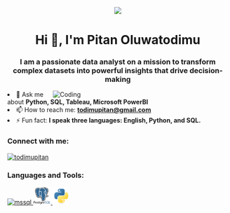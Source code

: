 <p align="center">
  <img src="https://i.pinimg.com/originals/cc/fe/1f/ccfe1f7fee5fe18a65127d4ed1f4c036.gif">
</p>

<h1 align="center">Hi 👋, I'm Pitan Oluwatodimu</h1>
<h3 align="center">I am a passionate data analyst on a mission to transform complex datasets into powerful insights that drive decision-making</h3>
<img align="right" alt="Coding" width="400" src="https://uploads-ssl.webflow.com/5c19100c2b50073e6ee69da1/60d35967a853a1b14851703b_All%20the%20data%20(1).gif"


- 💬 Ask me about **Python, SQL, Tableau, Microsoft PowerBI**
- 📫 How to reach me: **todimupitan@gmail.com**
- ⚡ Fun fact: **I speak three languages: English, Python, and SQL.**

<h3 align="left">Connect with me:</h3>
<p align="left">
<a href="https://linkedin.com/in/todimupitan" target="blank"><img align="center" src="https://raw.githubusercontent.com/rahuldkjain/github-profile-readme-generator/master/src/images/icons/Social/linked-in-alt.svg" alt="todimupitan" height="30" width="40" /></a>
</p>

<h3 align="left">Languages and Tools:</h3>
<p align="left"> <a href="https://www.microsoft.com/en-us/sql-server" target="_blank" rel="noreferrer"> <img src="https://www.svgrepo.com/show/303229/microsoft-sql-server-logo.svg" alt="mssql" width="40" height="40"/> </a> <a href="https://www.postgresql.org" target="_blank" rel="noreferrer"> <img src="https://raw.githubusercontent.com/devicons/devicon/master/icons/postgresql/postgresql-original-wordmark.svg" alt="postgresql" width="40" height="40"/> </a> <a href="https://www.python.org" target="_blank" rel="noreferrer"> <img src="https://raw.githubusercontent.com/devicons/devicon/master/icons/python/python-original.svg" alt="python" width="40" height="40"/> </a> </p>

